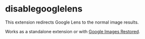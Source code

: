 # disablegooglelens
This extension redirects Google Lens to the normal image results.

Works as a standalone extension or with [Google Images Restored](https://github.com/fanfare/googleimagesrestored).
